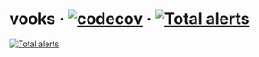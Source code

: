 # vooks · [![codecov](https://codecov.io/gh/07akioni/vooks/branch/master/graph/badge.svg)](https://codecov.io/gh/07akioni/vooks) · [![Total alerts](https://img.shields.io/lgtm/alerts/g/07akioni/vooks.svg?logo=lgtm&logoWidth=18)](https://lgtm.com/projects/g/07akioni/vooks/alerts/)
[![Total alerts](https://img.shields.io/lgtm/alerts/g/07akioni/vooks.svg?logo=lgtm&logoWidth=18)](https://lgtm.com/projects/g/07akioni/vooks/alerts/)
